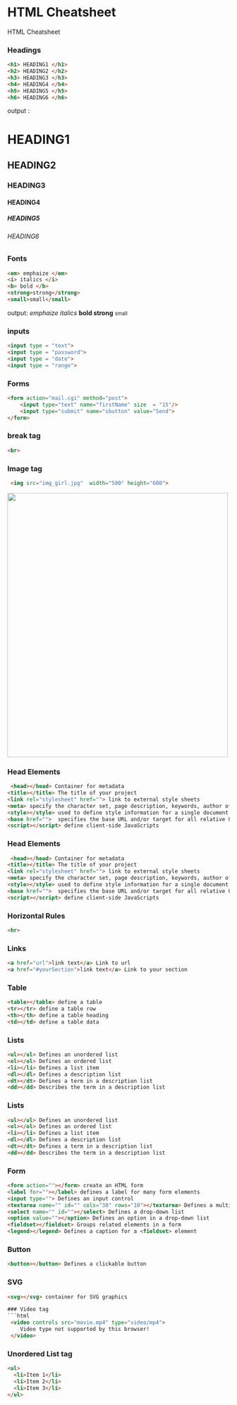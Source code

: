 # HTML Cheatsheet

HTML Cheatsheet

### Headings
```html
<h1> HEADING1 </h1>
<h2> HEADING2 </h2>
<h3> HEADING3 </h3>
<h4> HEADING4 </h4>
<h5> HEADING5 </h5>
<h6> HEADING6 </h6>
```
output :
<h1> HEADING1 </h1>
<h2> HEADING2 </h2>
<h3> HEADING3 </h3>
<h4> HEADING4 </h4>
<h5> HEADING5 </h5>
<h6> HEADING6 </h6>

### Fonts
```html
<em> emphaize </em>
<i> italics </i>
<b> bold </b>
<strong>strong</strong>
<small>small</small>
```
output: 
<em> emphaize </em>
<i> italics </i>
<b> bold </b>
<strong>strong</strong>
<small>small</small>

### inputs
```html 
<input type = "text">
<input type = "password">
<input type = "date">
<input type = "range">
```
### Forms
```html
<form action="mail.cgi" method="post">
	<input type="text" name="firstName" size  = "15"/>
	<input type="submit" name="sbutton" value="Send">
</form>
```
### break tag 
```html
<br> 
```
### Image tag 
```html
 <img src="img_girl.jpg"  width="500" height="600"> 
```
<img src="img_girl.jpg"  width="500" height="600"> 
 

### Head Elements
```html 
 <head></head> Container for metadata
<title></title> The title of your project
<link rel="stylesheet" href=""> link to external style sheets
<meta> specify the character set, page description, keywords, author of the document, and viewport settings
<style></style> used to define style information for a single document
<base href="">  specifies the base URL and/or target for all relative URLs in a page
<script></script> define client-side JavaScripts
```

### Head Elements
```html 
 <head></head> Container for metadata
<title></title> The title of your project
<link rel="stylesheet" href=""> link to external style sheets
<meta> specify the character set, page description, keywords, author of the document, and viewport settings
<style></style> used to define style information for a single document
<base href="">  specifies the base URL and/or target for all relative URLs in a page
<script></script> define client-side JavaScripts
```

### Horizontal Rules 
```html
<hr> 
```

### Links 
```html
<a href="url">link text</a> Link to url
<a href="#yourSection">link text</a> Link to your section
```

### Table 
```html
<table></table> define a table
<tr></tr> define a table row
<th></th> define a table heading
<td></td> define a table data
```

### Lists
```html
<ul></ul> Defines an unordered list
<ol></ol> Defines an ordered list
<li></li> Defines a list item
<dl></dl> Defines a description list
<dt></dt> Defines a term in a description list
<dd></dd> Describes the term in a description list
```

### Lists
```html
<ul></ul> Defines an unordered list
<ol></ol> Defines an ordered list
<li></li> Defines a list item
<dl></dl> Defines a description list
<dt></dt> Defines a term in a description list
<dd></dd> Describes the term in a description list
```

### Form
```html
<form action=""></form> create an HTML form
<label for=""></label> defines a label for many form elements
<input type=""> Defines an input control
<textarea name="" id="" cols="30" rows="10"></textarea> Defines a multiline input control (text area)
<select name="" id=""></select> Defines a drop-down list
<option value=""></option> Defines an option in a drop-down list
<fieldset></fieldset> Groups related elements in a form
<legend></legend> Defines a caption for a <fieldset> element
```

### Button
```html
<button></button> Defines a clickable button
```

### SVG
```html
<svg></svg> container for SVG graphics

### Video tag
```html
 <video controls src="movie.mp4" type="video/mp4">
	Video type not supported by this browser!
 </video>
```

### Unordered List tag
```html
<ul>
  <li>Item 1</li>
  <li>Item 2</li>
  <li>Item 3</li>
</ul>
```
